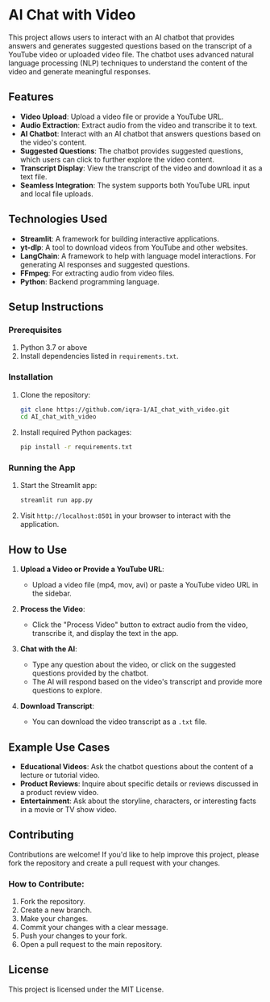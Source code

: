 # AI Chat with Video

This project allows users to interact with an AI chatbot that provides answers and generates suggested questions based on the transcript of a YouTube video or uploaded video file. The chatbot uses advanced natural language processing (NLP) techniques to understand the content of the video and generate meaningful responses.

## Features

- **Video Upload**: Upload a video file or provide a YouTube URL.
- **Audio Extraction**: Extract audio from the video and transcribe it to text.
- **AI Chatbot**: Interact with an AI chatbot that answers questions based on the video's content.
- **Suggested Questions**: The chatbot provides suggested questions, which users can click to further explore the video content.
- **Transcript Display**: View the transcript of the video and download it as a text file.
- **Seamless Integration**: The system supports both YouTube URL input and local file uploads.

## Technologies Used

- **Streamlit**: A framework for building interactive applications.
- **yt-dlp**: A tool to download videos from YouTube and other websites.
- **LangChain**: A framework to help with language model interactions. For generating AI responses and suggested questions.
- **FFmpeg**: For extracting audio from video files.
- **Python**: Backend programming language.

## Setup Instructions

### Prerequisites

1. Python 3.7 or above
2. Install dependencies listed in `requirements.txt`.

### Installation

1. Clone the repository:

   ```bash
   git clone https://github.com/iqra-1/AI_chat_with_video.git
   cd AI_chat_with_video
   ```

2. Install required Python packages:

   ```bash
   pip install -r requirements.txt
   ```

### Running the App

1. Start the Streamlit app:

   ```bash
   streamlit run app.py
   ```

2. Visit `http://localhost:8501` in your browser to interact with the application.

## How to Use

1. **Upload a Video or Provide a YouTube URL**:
   - Upload a video file (mp4, mov, avi) or paste a YouTube video URL in the sidebar.
   
2. **Process the Video**:
   - Click the "Process Video" button to extract audio from the video, transcribe it, and display the text in the app.
   
3. **Chat with the AI**:
   - Type any question about the video, or click on the suggested questions provided by the chatbot.
   - The AI will respond based on the video's transcript and provide more questions to explore.

4. **Download Transcript**:
   - You can download the video transcript as a `.txt` file.

## Example Use Cases

- **Educational Videos**: Ask the chatbot questions about the content of a lecture or tutorial video.
- **Product Reviews**: Inquire about specific details or reviews discussed in a product review video.
- **Entertainment**: Ask about the storyline, characters, or interesting facts in a movie or TV show video.

## Contributing

Contributions are welcome! If you'd like to help improve this project, please fork the repository and create a pull request with your changes.

### How to Contribute:

1. Fork the repository.
2. Create a new branch.
3. Make your changes.
4. Commit your changes with a clear message.
5. Push your changes to your fork.
6. Open a pull request to the main repository.

## License

This project is licensed under the MIT License.
